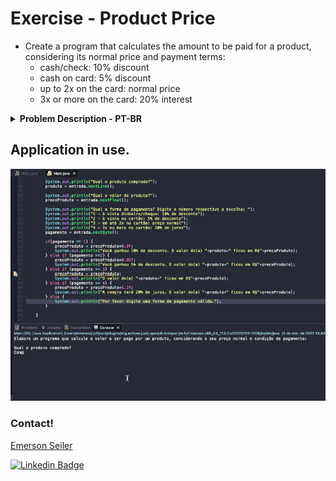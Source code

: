 # Exercise - Product Price
- Create a program that calculates the amount to be paid for a product, considering its normal price and payment terms:
   - cash/check: 10% discount
   - cash on card: 5% discount
   - up to 2x on the card: normal price
   - 3x or more on the card: 20% interest

<details >
  <summary><b>Problem Description - PT-BR</b></summary>

- Elabore um programa que calcule o valor a ser pago por um produto, considerando o seu preço normal e condição de pagamento:
  - à vista dinheiro/cheque: 10% de desconto
  - à vista no cartão: 5% de desconto
  - em até 2x no cartão: preço normal
  - 3x ou mais no cartão: 20% de juros

</details>

## Application in use.

![Gif Exercicio](./img/exercicio.gif)

### Contact!

[Emerson Seiler](https://www.linkedin.com/in/seileremerson/)

[![Linkedin Badge](https://img.shields.io/badge/-seileremerson-blue?style=flat-square&logo=Linkedin&logoColor=white&link=https://www.linkedin.com/in/diogoalvesti/)](https://www.linkedin.com/in/seileremerson/)